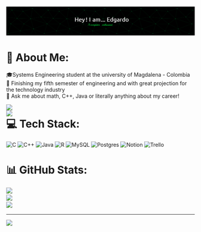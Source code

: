 ![Header](https://github.com/EdgardoDJN/EdgardoDJN/blob/main/github-header-image%20(7).png)
# 💫 About Me:
🎓Systems Engineering student at the university of Magdalena - Colombia<br>🧪 Finishing my fifth semester of engineering and with great projection for the technology industry<br>💬 Ask me about math, C++, Java or literally anything about my career!

<img align='right' src="https://camo.githubusercontent.com/28ef03dcdc6f3fdf1b2a4a5ff75bd26e6a03fee49355f2eac49afbf4885e1c38/68747470733a2f2f666c75747465722e67736b696e6e65722e636f6d2f666f6c696f2f6173736574732f696d616765732f6769745f6461736865732e706e673f" width="510">
<img align='right' src="https://raw.githubusercontent.com/abhisheknaiidu/abhisheknaiidu/master/code.gif" width="510">

# 💻 Tech Stack:
![C](https://img.shields.io/badge/c-%2300599C.svg?style=plastic&logo=c&logoColor=white) ![C++](https://img.shields.io/badge/c++-%2300599C.svg?style=plastic&logo=c%2B%2B&logoColor=white) ![Java](https://img.shields.io/badge/java-%23ED8B00.svg?style=plastic&logo=java&logoColor=white) ![R](https://img.shields.io/badge/r-%23276DC3.svg?style=plastic&logo=r&logoColor=white) ![MySQL](https://img.shields.io/badge/mysql-%2300f.svg?style=plastic&logo=mysql&logoColor=white) ![Postgres](https://img.shields.io/badge/postgres-%23316192.svg?style=plastic&logo=postgresql&logoColor=white) ![Notion](https://img.shields.io/badge/Notion-%23000000.svg?style=plastic&logo=notion&logoColor=white) ![Trello](https://img.shields.io/badge/Trello-%23026AA7.svg?style=plastic&logo=Trello&logoColor=white)

# 📊 GitHub Stats:
![](https://github-readme-stats.vercel.app/api?username=EdgardoDJN&theme=dark&hide_border=false&include_all_commits=false&count_private=false)<br/>
![](https://github-readme-streak-stats.herokuapp.com/?user=EdgardoDJN&theme=dark&hide_border=false)<br/>
![](https://github-readme-stats.vercel.app/api/top-langs/?username=EdgardoDJN&theme=dark&hide_border=false&include_all_commits=false&count_private=false&layout=compact)

---
[![](https://visitcount.itsvg.in/api?id=EdgardoDJN&icon=2&color=1)](https://visitcount.itsvg.in)


